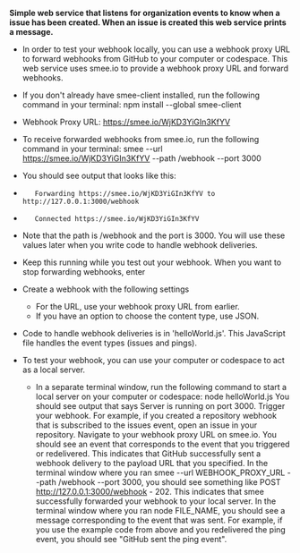**Simple web service that listens for organization events to know when a issue has been created. When an issue is created this web service prints a message.**

- In order to test your webhook locally, you can use a webhook proxy URL to forward webhooks from GitHub to your computer or codespace. This web service uses smee.io to provide a webhook proxy URL and forward webhooks.
- If you don't already have smee-client installed, run the following command in your terminal: npm install --global smee-client
- Webhook Proxy URL: https://smee.io/WjKD3YiGIn3KfYV
- To receive forwarded webhooks from smee.io, run the following command in your terminal: smee --url https://smee.io/WjKD3YiGIn3KfYV --path /webhook --port 3000
- You should see output that looks like this:
-        Forwarding https://smee.io/WjKD3YiGIn3KfYV to http://127.0.0.1:3000/webhook
-        Connected https://smee.io/WjKD3YiGIn3KfYV
- Note that the path is /webhook and the port is 3000. You will use these values later when you write code to handle webhook deliveries.
- Keep this running while you test out your webhook. When you want to stop forwarding webhooks, enter

- Create a webhook with the following settings
    - For the URL, use your webhook proxy URL from earlier.
    - If you have an option to choose the content type, use JSON.

- Code to handle webhook deliveries is in 'helloWorld.js'. This JavaScript file handles the event types (issues and pings).
- To test your webhook, you can use your computer or codespace to act as a local server.
    - In a separate terminal window, run the following command to start a local server on your computer or codespace: node helloWorld.js
You should see output that says Server is running on port 3000.
Trigger your webhook. For example, if you created a repository webhook that is subscribed to the issues event, open an issue in your repository.
Navigate to your webhook proxy URL on smee.io. You should see an event that corresponds to the event that you triggered or redelivered. This indicates 
that GitHub successfully sent a webhook delivery to the payload URL that you specified.
In the terminal window where you ran smee --url WEBHOOK_PROXY_URL --path /webhook --port 3000, you should see something like POST http://127.0.0.1:3000/webhook - 202. 
This indicates that smee successfully forwarded your webhook to your local server.
In the terminal window where you ran node FILE_NAME, you should see a message corresponding to the event that was sent. For example, if you use the example code from 
above and you redelivered the ping event, you should see "GitHub sent the ping event".
